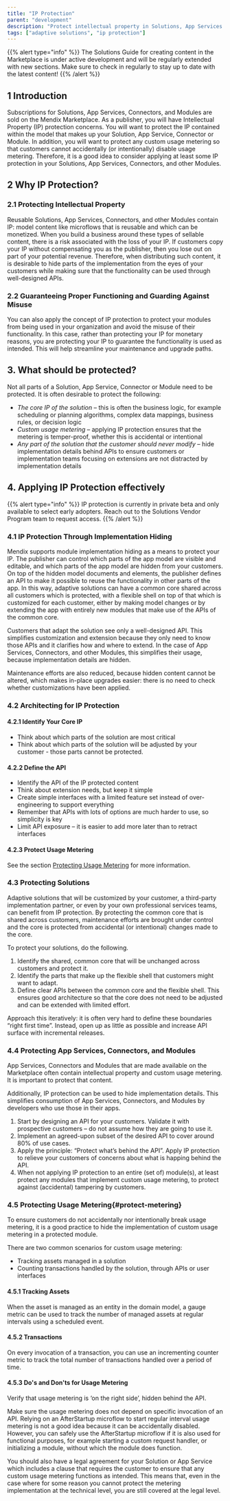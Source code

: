 ```yaml
---
title: "IP Protection"
parent: "development"
description: "Protect intellectual property in Solutions, App Services & Connectors"
tags: ["adaptive solutions", "ip protection"]
---
```


{{% alert type="info" %}}
The Solutions Guide for creating content in the Marketplace is under active development and will be regularly extended with new sections. Make sure to check in regularly to stay up to date with the latest content!
{{% /alert %}}

## 1 Introduction

Subscriptions for Solutions, App Services, Connectors, and Modules are sold on the Mendix Marketplace. As a publisher, you will have Intellectual Property (IP) protection concerns. You will want to protect the IP contained within the model that makes up your Solution, App Service, Connector or Module. In addition, you will want to protect any custom usage metering so that customers cannot accidentally (or intentionally) disable usage metering. Therefore, it is a good idea to consider applying at least some IP protection in your Solutions, App Services, Connectors, and other Modules.

## 2 Why IP Protection?

### 2.1 Protecting Intellectual Property

Reusable Solutions, App Services, Connectors, and other Modules contain IP: model content like microflows that is reusable and which can be monetized. When you build a business around these types of sellable content, there is a risk associated with the loss of your IP. If customers copy your IP without compensating you as the publisher, then you lose out on part of your potential revenue. Therefore, when distributing such content, it is desirable to hide parts of the implementation from the eyes of your customers while making sure that the functionality can be used through well-designed APIs.

### 2.2 Guaranteeing Proper Functioning and Guarding Against Misuse

You can also apply the concept of IP protection to protect your modules from being used in your organization and avoid the misuse of their functionality. In this case, rather than protecting your IP for monetary reasons, you are protecting your IP to guarantee the functionality is used as intended. This will help streamline your maintenance and upgrade paths. 

## 3. What should be protected?

Not all parts of a Solution, App Service, Connector or Module need to be protected. It is often desirable to protect the following:

* *The core IP of the solution* – this is often the business logic, for example scheduling or planning algorithms, complex data mappings, business rules, or decision logic
* *Custom usage metering* – applying IP protection ensures that the metering is temper-proof, whether this is accidental or intentional
* *Any part of the solution that the customer should never modify* – hide implementation details behind APIs to ensure customers or implementation teams focusing on extensions are not distracted by implementation details

## 4. Applying IP Protection effectively

{{% alert type="info" %}}
IP protection is currently in private beta and only available to select early adopters. Reach out to the Solutions Vendor Program team to request access.
{{% /alert %}}

### 4.1 IP Protection Through Implementation Hiding

Mendix supports module implementation hiding as a means to protect your IP. The publisher can control which parts of the app model are visible and editable, and which parts of the app model are hidden from your customers. On top of the hidden model documents and elements, the publisher defines an API to make it possible to reuse the functionality in other parts of the app. In this way, adaptive solutions can have a common core shared across all customers which is protected, with a flexible shell on top of that which is customized for each customer, either by making model changes or by extending the app with entirely new modules that make use of the APIs of the common core.

<!-- [Visual describing 80/20 rule with common core and flexible shell with model customizations & extensions] -->

Customers that adapt the solution see only a well-designed API. This simplifies customization and extension because they only need to know those APIs and it clarifies how and where to extend. In the case of App Services, Connectors, and other Modules, this simplifies their usage, because implementation details are hidden.

Maintenance efforts are also reduced, because hidden content cannot be altered, which makes in-place upgrades easier: there is no need to check whether customizations have been applied.

### 4.2 Architecting for IP Protection

#### 4.2.1 Identify Your Core IP

- Think about which parts of the solution are most critical
- Think about which parts of the solution will be adjusted by your customer - those parts cannot be protected.

#### 4.2.2 Define the API

* Identify the API of the IP protected content
* Think about extension needs, but keep it simple
* Create simple interfaces with a limited feature set instead of over-engineering to support everything
* Remember that APIs with lots of options are much harder to use, so simplicity is key
* Limit API exposure – it is easier to add more later than to retract interfaces

#### 4.2.3 Protect Usage Metering

See the section [Protecting Usage Metering](#protect-metering) for more information.

### 4.3 Protecting Solutions

Adaptive solutions that will be customized by your customer, a third-party implementation partner, or even by your own professional services teams, can benefit from IP protection. By protecting the common core that is shared across customers, maintenance efforts are brought under control and the core is protected from accidental (or intentional) changes made to the core.

To protect your solutions, do the following.

1. Identify the shared, common core that will be unchanged across customers and protect it.
2. Identify the parts that make up the flexible shell that customers might want to adapt.
3. Define clear APIs between the common core and the flexible shell. This ensures good architecture so that the core does not need to be adjusted and can be extended with limited effort.

Approach this iteratively: it is often very hard to define these boundaries “right first time”. Instead, open up as little as possible and increase API surface with incremental releases.

### 4.4 Protecting App Services, Connectors, and Modules

App Services, Connectors and Modules that are made available on the Marketplace often contain intellectual property and custom usage metering. It is important to protect that content.

Additionally, IP protection can be used to hide implementation details. This simplifies consumption of App Services, Connectors, and Modules by developers who use those in their apps.

1. Start by designing an API for your customers. Validate it with prospective customers – do not assume how they are going to use it.
2. Implement an agreed-upon subset of the desired API to cover around 80% of use cases.
3. Apply the principle: “Protect what’s behind the API”. Apply IP protection to relieve your customers of concerns about what is happing behind the API.
4. When not applying IP protection to an entire (set of) module(s), at least protect any modules that implement custom usage metering, to protect against (accidental) tampering by customers.

<!--

#### References

TODO: Add references to App Services & Connectors guides

-->

### 4.5 Protecting Usage Metering{#protect-metering}

To ensure customers do not accidentally nor intentionally break usage metering, it is a good practice to hide the implementation of custom usage metering in a protected module.

There are two common scenarios for custom usage metering:

* Tracking assets managed in a solution
* Counting transactions handled by the solution, through APIs or user interfaces

#### 4.5.1 Tracking Assets

When the asset is managed as an entity in the domain model, a gauge metric can be used to track the number of managed assets at regular intervals using a scheduled event.

<!-- TODO: Check limitation: Scheduled events can be disabled by the operator of an app. -->

#### 4.5.2 Transactions

On every invocation of a transaction, you can use an incrementing counter metric to track the total number of transactions handled over a period of time.

#### 4.5.3 Do's and Don'ts for Usage Metering

Verify that usage metering is ‘on the right side’, hidden behind the API.

Make sure the usage metering does not depend on specific invocation of an API. Relying on an AfterStartup microflow to start regular interval usage metering is not a good idea because it can be accidentally disabled. However, you can safely use the AfterStartup microflow if it is also used for functional purposes, for example starting a custom request handler, or initializing a module, without which the module does function.

You should also have a legal agreement for your Solution or App Service which includes a clause that requires the customer to ensure that any custom usage metering functions as intended. This means that, even in the case where for some reason you cannot protect the metering implementation at the technical level, you are still covered at the legal level.

<!-- TODO: Examples -->
